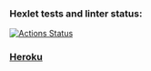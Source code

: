 ### Hexlet tests and linter status:
[![Actions Status](https://github.com/iaminthemiddleofnowhere/php-project-lvl3/workflows/hexlet-check/badge.svg)](https://github.com/iaminthemiddleofnowhere/php-project-lvl3/actions)

### [Heroku](https://young-castle-12965.herokuapp.com/)

